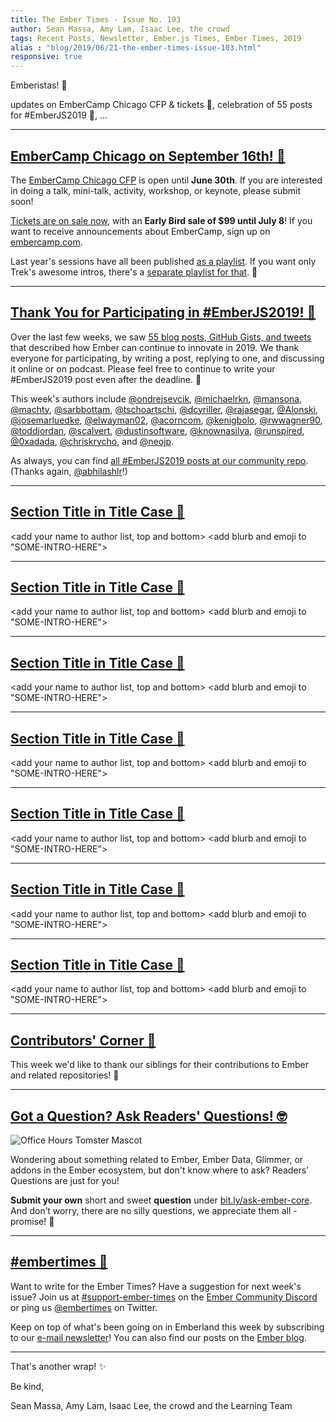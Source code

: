 ```yaml
---
title: The Ember Times - Issue No. 103
author: Sean Massa, Amy Lam, Isaac Lee, the crowd
tags: Recent Posts, Newsletter, Ember.js Times, Ember Times, 2019
alias : "blog/2019/06/21-the-ember-times-issue-103.html"
responsive: true
---
```


<SAYING-HELLO-IN-YOUR-FAVORITE-LANGUAGE> Emberistas! 🐹

<SOME-INTRO-HERE-TO-KEEP-THEM-SUBSCRIBERS-READING>
updates on EmberCamp Chicago CFP & tickets 🌭,
celebration of 55 posts for #EmberJS2019 🎉,
...

---

## [EmberCamp Chicago on September 16th! 🌭](#section-url)
  
The [EmberCamp Chicago CFP](https://cfp.emberconf.com/events/embercamp-chicago-2019) is open until **June 30th**. If you are interested in doing a talk, mini-talk, activity, workshop, or keynote, please submit soon!

[Tickets are on sale now](https://www.eventbrite.com/e/embercamp-chicago-2019-registration-63595006376), with an **Early Bird sale of $99 until July 8**! If you want to receive announcements about EmberCamp, sign up on [embercamp.com](http://embercamp.com/).

Last year's sessions have all been published [as a playlist](https://www.youtube.com/playlist?list=PL4eq2DPpyBbm-vTgHMdBjUi1Qd5GiRIfW). If you want only Trek's awesome intros, there's a [separate playlist for that](https://www.youtube.com/playlist?list=PL4eq2DPpyBbmrQSORHoiTBNapQX2Hqu0C). 🥁

---

## [Thank You for Participating in #EmberJS2019! 🎉](https://blog.emberjs.com/2019/05/20/ember-2019-roadmap-call-for-posts.html)

Over the last few weeks, we saw [55 blog posts, GitHub Gists, and tweets](https://github.com/abhilashlr/emberjs2019-posts) that described how Ember can continue to innovate in 2019. We thank everyone for participating, by writing a post, replying to one, and discussing it online or on podcast. Please feel free to continue to write your #EmberJS2019 post even after the deadline. 💖

This week's authors include [@ondrejsevcik](https://twitter.com/ondrejsevcik/status/1138778957178974209), [@michaelrkn](https://gist.github.com/michaelrkn/249666be12de3374d1f8e49af1ddfdc5), [@mansona](https://chris.manson.ie/ember-2019-sell-what-we-have-and-fix-papercuts/), [@machty](https://twitter.com/amatchneer/status/1139242398134018048), [@sarbbottam](https://medium.com/@sarbbottam/emberjs2019-wishlist-ba11a6a3e012), [@tschoartschi](https://dev.to/tschoartschi/send-ember-on-a-diet-and-thrive-innovation-2aef), [@dcyriller](https://dcyriller.github.io/ember-call-for-blog-posts/), [@rajasegar](http://hangaroundtheweb.com/2019/06/ember-into-futurity/), [@Alonski](https://alonbukaiblog.netlify.com/ember-2019-more-tooling/), [@josemarluedke](https://josemarluedke.com/blog/emberjs-2019-roadmap/), [@elwayman02](https://twitter.com/JordanHawker/status/1139811888953319424), [@acorncom](https://twitter.com/acorncom/status/1140456701318987776), [@kenigbolo](https://gist.github.com/kenigbolo/3503d158858660e2d90fbb6726db2caf), [@rwwagner90](https://shipshape.io/blog/ember-2019/), [@toddjordan](http://presentationtier.com/emberjs2019/), [@scalvert](https://www.linkedin.com/pulse/managing-migrations-ember-steve-calvert), [@dustinsoftware](https://dev.to/dustinsoftware/the-case-for-embeddable-ember-4120), [@knownasilya](https://ilyaradchenko.com/fragmentation-over-obsalecence/), [@runspired](https://runspired.com/2019/06/17/emberdata2019/), [@0xadada](https://0xadada.pub/2019/06/17/essential-ember-addons/), [@chriskrycho](https://www.chriskrycho.com/2019/emberjs2019-part-1.html), and [@neojp](https://gist.github.com/neojp/d7b2cdc38a04776cf3e41a6e698fb07e).

As always, you can find [all #EmberJS2019 posts at our community repo](https://github.com/abhilashlr/emberjs2019-posts). (Thanks again, [@abhilashlr](https://github.com/abhilashlr/)!)

---

## [Section Title in Title Case 🐹](#section-url)
<change section title emoji>
<consider adding some bold to your paragraph>
  
<add your name to author list, top and bottom>
<add blurb and emoji to "SOME-INTRO-HERE">
  
---

## [Section Title in Title Case 🐹](#section-url)
<change section title emoji>
<consider adding some bold to your paragraph>
  
<add your name to author list, top and bottom>
<add blurb and emoji to "SOME-INTRO-HERE">
  
---

## [Section Title in Title Case 🐹](#section-url)
<change section title emoji>
<consider adding some bold to your paragraph>
  
<add your name to author list, top and bottom>
<add blurb and emoji to "SOME-INTRO-HERE">
  
---

## [Section Title in Title Case 🐹](#section-url)
<change section title emoji>
<consider adding some bold to your paragraph>
  
<add your name to author list, top and bottom>
<add blurb and emoji to "SOME-INTRO-HERE">
  
---

## [Section Title in Title Case 🐹](#section-url)
<change section title emoji>
<consider adding some bold to your paragraph>
  
<add your name to author list, top and bottom>
<add blurb and emoji to "SOME-INTRO-HERE">
  
---

## [Section Title in Title Case 🐹](#section-url)
<change section title emoji>
<consider adding some bold to your paragraph>
  
<add your name to author list, top and bottom>
<add blurb and emoji to "SOME-INTRO-HERE">
  
---

## [Section Title in Title Case 🐹](#section-url)
<change section title emoji>
<consider adding some bold to your paragraph>
  
<add your name to author list, top and bottom>
<add blurb and emoji to "SOME-INTRO-HERE">
  
---

## [Contributors' Corner 👏](https://guides.emberjs.com/release/contributing/repositories/)

<p>This week we'd like to thank our siblings for their contributions to Ember and related repositories! 💖</p>

---

## [Got a Question? Ask Readers' Questions! 🤓](https://docs.google.com/forms/d/e/1FAIpQLScqu7Lw_9cIkRtAiXKitgkAo4xX_pV1pdCfMJgIr6Py1V-9Og/viewform)

<div class="blog-row">
  <img class="float-right small transparent padded" alt="Office Hours Tomster Mascot" title="Readers' Questions" src="/images/tomsters/officehours.png" />

  <p>Wondering about something related to Ember, Ember Data, Glimmer, or addons in the Ember ecosystem, but don't know where to ask? Readers’ Questions are just for you!</p>

<p><strong>Submit your own</strong> short and sweet <strong>question</strong> under <a href="https://bit.ly/ask-ember-core" target="rq">bit.ly/ask-ember-core</a>. And don’t worry, there are no silly questions, we appreciate them all - promise! 🤞</p>

</div>

---

## [#embertimes 📰](https://blog.emberjs.com/tags/newsletter.html) 

Want to write for the Ember Times? Have a suggestion for next week's issue? Join us at [#support-ember-times](https://discordapp.com/channels/480462759797063690/485450546887786506) on the [Ember Community Discord](https://discordapp.com/invite/zT3asNS) or ping us [@embertimes](https://twitter.com/embertimes) on Twitter.

Keep on top of what's been going on in Emberland this week by subscribing to our [e-mail newsletter](https://the-emberjs-times.ongoodbits.com/)! You can also find our posts on the [Ember blog](https://emberjs.com/blog/tags/newsletter.html).

---

That's another wrap! ✨

Be kind,

Sean Massa, Amy Lam, Isaac Lee, the crowd and the Learning Team
